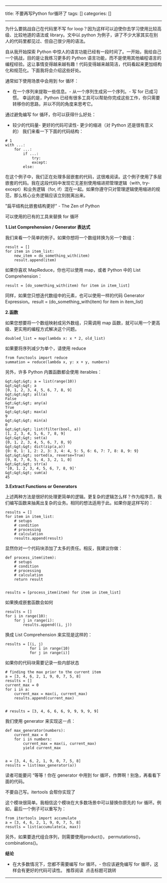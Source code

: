 
--- 
title:  不要再写Python for循环了 
tags: []
categories: [] 

---
为什么要挑战自己在代码里不写 for loop？因为这样可以迫使你去学习使用比较高级、比较地道的语法或 library。文中以 python 为例子，讲了不少大家其实在别人的代码里都见过、但自己很少用的语法。

自从我开始探索 Python 中惊人的语言功能已经有一段时间了。一开始，我给自己一个挑战，目的是让我练习更多的 Python 语言功能，而不是使用其他编程语言的编程经验。这让事情变得越来越有趣！代码变得越来越简洁，代码看起来更加结构化和规范化。下面我将会介绍这些好处。

通常如下使用场景中会用到 for 循环：
- 在一个序列来提取一些信息。- 从一个序列生成另一个序列。- 写 for 已成习惯。
幸运的是，Python 已经有很多工具可以帮助你完成这些工作，你只需要转移你的思路，并以不同的角度来思考它。

通过避免编写 for 循环，你可以获得什么好处：
- 较少的代码量- 更好的代码可读性- 更少的缩进（对 Python 还是很有意义的）
我们来看一下下面的代码结构：

```
# 1
with ...:
    for ...:
        if ...:
            try:
            except:
        else:
```

在这个例子中，我们正在处理多层嵌套的代码，这很难阅读。这个例子使用了多层嵌套的代码。我在这段代码中发现它无差别使用缩进把管理逻辑（with, try-except）和业务逻辑（for, if）混在一起。如果你遵守只对管理逻辑使用缩进的规范，那么核心业务逻辑应该立刻脱离出来。

"扁平结构比嵌套结构更好" - The Zen of Python

可以使用的已有的工具来替换 for 循环

**1.List Comprehension / Generator 表达式**

我们来看一个简单的例子。如果你想将一个数组转换为另一个数组：

```
result = []
for item in item_list:
    new_item = do_something_with(item)
    result.append(item)
```

如果你喜欢 MapReduce，你也可以使用 map，或者 Python 中的 List Comprehension：

```
result = [do_something_with(item) for item in item_list]
```

同样，如果您只想迭代数组中的元素，也可以使用一样的代码 Generator Expression。result = (do_something_with(item) for item in item_list)

**2.函数**

如果您想要将一个数组映射成另外数组，只需调用 map 函数，就可以用一个更高级、更实用的编程方式解决这个问题。

```
doubled_list = map(lambda x: x * 2, old_list)
```

如果要将序列减少为单个，请使用 reduce

```
from functools import reduce
summation = reduce(lambda x, y: x + y, numbers)
```

另外，许多 Python 内置函数都会使用 iterables：

```
&gt;&gt;&gt; a = list(range(10))
&gt;&gt;&gt; a
[0, 1, 2, 3, 4, 5, 6, 7, 8, 9]
&gt;&gt;&gt; all(a)
False
&gt;&gt;&gt; any(a)
True
&gt;&gt;&gt; max(a)
9
&gt;&gt;&gt; min(a)
0
&gt;&gt;&gt; list(filter(bool, a))
[1, 2, 3, 4, 5, 6, 7, 8, 9]
&gt;&gt;&gt; set(a)
{0, 1, 2, 3, 4, 5, 6, 7, 8, 9}
&gt;&gt;&gt; dict(zip(a,a))
{0: 0, 1: 1, 2: 2, 3: 3, 4: 4, 5: 5, 6: 6, 7: 7, 8: 8, 9: 9}
&gt;&gt;&gt; sorted(a, reverse=True)
[9, 8, 7, 6, 5, 4, 3, 2, 1, 0]
&gt;&gt;&gt; str(a)
'[0, 1, 2, 3, 4, 5, 6, 7, 8, 9]'
&gt;&gt;&gt; sum(a)
45
```

**3.Extract Functions or Generators**

上述两种方法是很好的处理更简单的逻辑。更复杂的逻辑怎么样？作为程序员，我们编写函数来抽离出复杂的业务。相同的想法适用于此。如果你是这样写的：

```
results = []
for item in item_list:
    # setups
    # condition
    # processing
    # calculation
    results.append(result)
```

显然你对一个代码块添加了太多的责任。相反，我建议你做：

```
def process_item(item):
    # setups
    # condition
    # processing
    # calculation
    return result


results = [process_item(item) for item in item_list]
```

如果换成嵌套函数会如何

```
results = []
for i in range(10):
    for j in range(i):
        results.append((i, j))
```

换成 List Comprehension 来实现是这样的：

```
results = [(i, j)
           for i in range(10)
           for j in range(i)]
```

如果你的代码块需要记录一些内部状态

```
# finding the max prior to the current item
a = [3, 4, 6, 2, 1, 9, 0, 7, 5, 8]
results = []
current_max = 0
for i in a:
    current_max = max(i, current_max)
    results.append(current_max)


# results = [3, 4, 6, 6, 6, 9, 9, 9, 9, 9]
```

我们使用 generator 来实现这一点：

```
def max_generator(numbers):
    current_max = 0
    for i in numbers:
        current_max = max(i, current_max)
        yield current_max


a = [3, 4, 6, 2, 1, 9, 0, 7, 5, 8]
results = list(max_generator(a))
```

读者可能要问 “等等！你在 generator 中用到 for 循环，作弊啊！别急，再看看下面的代码。

不要自己写。itertools 会帮你实现了

这个模块很简单。我相信这个模块在大多数场景中可以替换你原先的 for 循环。例如，最后一个例子可以重写为：

```
from itertools import accumulate
a = [3, 4, 6, 2, 1, 9, 0, 7, 5, 8]
resutls = list(accumulate(a, max))
```

另外，如果要迭代组合序列，则需要使用product()， permutations()， combinations()。

**结论**
- 在大多数情况下，您都不需要编写 for 循环。- 你应该避免编写 for 循环，这样会有更好的代码可读性。
推荐阅读  点击标题可跳转
- - - - - - - - 